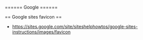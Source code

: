 ====== Google ======

== Google sites favicon ==
* https://sites.google.com/site/siteshelphowtos/google-sites-instructions/images/favicon